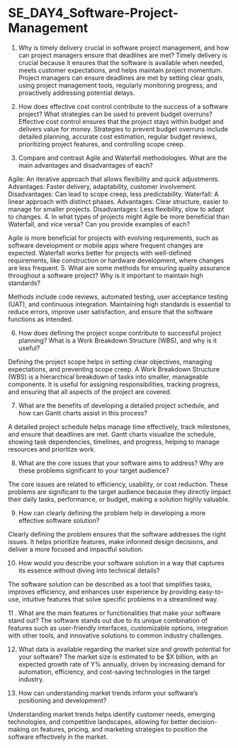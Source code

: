 
# SE_DAY4_Software-Project-Management
1. Why is timely delivery crucial in software project management, and how can project managers ensure that deadlines are met?
Timely delivery is crucial because it ensures that the software is available when needed, meets customer expectations, and helps maintain project momentum. Project managers can ensure deadlines are met by setting clear goals, using project management tools, regularly monitoring progress, and proactively addressing potential delays.

2. How does effective cost control contribute to the success of a software project? What strategies can be used to prevent budget overruns?
Effective cost control ensures that the project stays within budget and delivers value for money. Strategies to prevent budget overruns include detailed planning, accurate cost estimation, regular budget reviews, prioritizing project features, and controlling scope creep.

3. Compare and contrast Agile and Waterfall methodologies. What are the main advantages and disadvantages of each?
   

Agile: An iterative approach that allows flexibility and quick adjustments.
Advantages: Faster delivery, adaptability, customer involvement.
Disadvantages: Can lead to scope creep, less predictability.
Waterfall: A linear approach with distinct phases.
Advantages: Clear structure, easier to manage for smaller projects.
Disadvantages: Less flexibility, slow to adapt to changes.
4. In what types of projects might Agile be more beneficial than Waterfall, and vice versa? Can you provide examples of each?

Agile is more beneficial for projects with evolving requirements, such as software development or mobile apps where frequent changes are expected.
Waterfall works better for projects with well-defined requirements, like construction or hardware development, where changes are less frequent.
5. What are some methods for ensuring quality assurance throughout a software project? Why is it important to maintain high standards?

 Methods include code reviews, automated testing, user acceptance testing (UAT), and continuous integration. Maintaining high standards is essential to reduce errors, improve user satisfaction, and ensure that the software functions as intended.

6. How does defining the project scope contribute to successful project planning? What is a Work Breakdown Structure (WBS), and why is it useful?

Defining the project scope helps in setting clear objectives, managing expectations, and preventing scope creep. A Work Breakdown Structure (WBS) is a hierarchical breakdown of tasks into smaller, manageable components. It is useful for assigning responsibilities, tracking progress, and ensuring that all aspects of the project are covered.

7. What are the benefits of developing a detailed project schedule, and how can Gantt charts assist in this process?
   
A detailed project schedule helps manage time effectively, track milestones, and ensure that deadlines are met. Gantt charts visualize the schedule, showing task dependencies, timelines, and progress, helping to manage resources and prioritize work.

8. What are the core issues that your software aims to address? Why are these problems significant to your target audience?

 The core issues are related to efficiency, usability, or cost reduction. These problems are significant to the target audience because they directly impact their daily tasks, performance, or budget, making a solution highly valuable.

9. How can clearly defining the problem help in developing a more effective software solution?
    
 Clearly defining the problem ensures that the software addresses the right issues. It helps prioritize features, make informed design decisions, and deliver a more focused and impactful solution.

10. How would you describe your software solution in a way that captures its essence without diving into technical details?
    
 The software solution can be described as a tool that simplifies tasks, improves efficiency, and enhances user experience by providing easy-to-use, intuitive features that solve specific problems in a streamlined way.

11 . What are the main features or functionalities that make your software stand out?
The software stands out due to its unique combination of features such as user-friendly interfaces, customizable options, integration with other tools, and innovative solutions to common industry challenges.

12. What data is available regarding the market size and growth potential for your software?
The market size is estimated to be $X billion, with an expected growth rate of Y% annually, driven by increasing demand for automation, efficiency, and cost-saving technologies in the target industry.

13. How can understanding market trends inform your software’s positioning and development?
    
 Understanding market trends helps identify customer needs, emerging technologies, and competitive landscapes, allowing for better decision-making on features, pricing, and marketing strategies to position the software effectively in the market.






